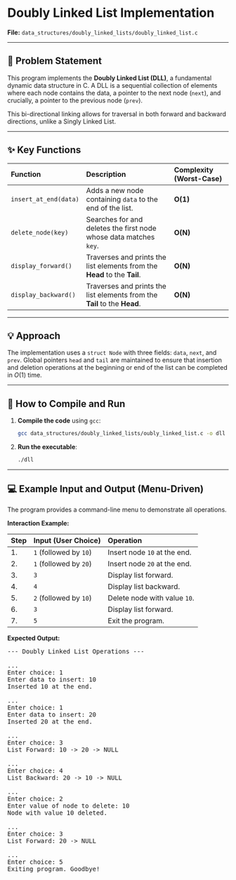 # Doubly Linked List Implementation

**File:** `data_structures/doubly_linked_lists/doubly_linked_list.c`

---

## 📝 Problem Statement

This program implements the **Doubly Linked List (DLL)**, a fundamental dynamic data structure in C. A DLL is a sequential collection of elements where each node contains the data, a pointer to the next node (`next`), and crucially, a pointer to the previous node (`prev`).

This bi-directional linking allows for traversal in both forward and backward directions, unlike a Singly Linked List.

---

## ✨ Key Functions

| Function | Description | Complexity (Worst-Case) |
| :--- | :--- | :--- |
| `insert_at_end(data)` | Adds a new node containing `data` to the end of the list. | **O(1)** |
| `delete_node(key)` | Searches for and deletes the first node whose data matches `key`. | **O(N)** |
| `display_forward()` | Traverses and prints the list elements from the **Head** to the **Tail**. | **O(N)** |
| `display_backward()` | Traverses and prints the list elements from the **Tail** to the **Head**. | **O(N)** |

---

## 💡 Approach

The implementation uses a `struct Node` with three fields: `data`, `next`, and `prev`. Global pointers `head` and `tail` are maintained to ensure that insertion and deletion operations at the beginning or end of the list can be completed in $O(1)$ time.

---

## 🚀 How to Compile and Run

1.  **Compile the code** using `gcc`:
    ```bash
    gcc data_structures/doubly_linked_lists/oubly_linked_list.c -o dll
    ```

2.  **Run the executable**:
    ```bash
    ./dll
    ```

---

## 💻 Example Input and Output (Menu-Driven)

The program provides a command-line menu to demonstrate all operations.

**Interaction Example:**

| Step | Input (User Choice) | Operation |
| :--- | :--- | :--- |
| 1. | `1` (followed by `10`) | Insert node `10` at the end. |
| 2. | `1` (followed by `20`) | Insert node `20` at the end. |
| 3. | `3` | Display list forward. |
| 4. | `4` | Display list backward. |
| 5. | `2` (followed by `10`) | Delete node with value `10`. |
| 6. | `3` | Display list forward. |
| 7. | `5` | Exit the program. |

**Expected Output:**

<pre>
--- Doubly Linked List Operations ---

...
Enter choice: 1
Enter data to insert: 10
Inserted 10 at the end.

...
Enter choice: 1
Enter data to insert: 20
Inserted 20 at the end.

...
Enter choice: 3
List Forward: 10 -> 20 -> NULL

...
Enter choice: 4
List Backward: 20 -> 10 -> NULL

...
Enter choice: 2
Enter value of node to delete: 10
Node with value 10 deleted.

...
Enter choice: 3
List Forward: 20 -> NULL

...
Enter choice: 5
Exiting program. Goodbye!

</pre>